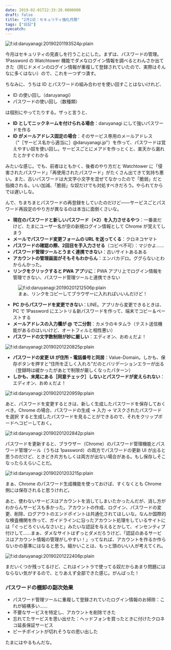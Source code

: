 ```yaml
---
date: 2019-02-01T22:33:20.0000000
draft: false
title: "2月1日：セキュリティ強化月間"
tags: ["日記"]
eyecatch: 
---
```

<p><span itemscope itemtype="http://schema.org/Photograph"><img src="20190201193524.png" alt="f:id:daruyanagi:20190201193524p:plain" title="f:id:daruyanagi:20190201193524p:plain" class="hatena-fotolife" itemprop="image"></span></p><p>今月はセキュリティの見直しを行うことにした。まずは、パスワードの管理。1Password の Watchtower 機能でダメなログイン情報を調べるとわんさか出てきた（同じドメインのログイン情報が重複して登録されていたので、実際はそんなに多くはない）ので、これを一つずつ潰す。</p><p>ちなみに、うちは ID とパスワードの組み合わせを使い回すことはないけれど、</p>

<ul>
<li>ID の使い回し（daruyanagi）</li>
<li>パスワードの使い回し（数種類）</li>
</ul><p>は個別にやってたりする。ザっと言うと、</p>

<ul>
<li><b>ID としてニックネームを付けられる場合</b>：daruyanagi にして強いパスワードを作る</li>
<li><b>ID がメールアドレス固定の場合</b>：そのサービス専用のメールアドレス（"［サービス名から適当に］@daruyanagi.jp"）を作って、パスワードは覚えやすい奴を使い回し。サービスごとにメアドを作っとくと、楽天から漏れたとかすぐわかる</li>
</ul><p>みたいな感じ。でも、前者はともかく、後者のやり方だと Watchtower  に「侵害されたパスワード」「再使用されたパスワード」がたくさん出てきて気持ち悪い。また、古いパスワードは大文字小文字を混ぜてなかったので「脆弱」だと指摘される。いい加減、「脆弱」な奴だけでも対処すべきだろう。やられてからでは遅いしな。</p><p>んで、ちまちまとパスワードの再登録をしていたのだけど――サービスごとパスワード再設定のやり方が異なるのは本当に面倒くさいな。</p>

<ul>
<li><b>現在のパスワードと新しいパスワード（×2）を入力させるやつ</b>：一番楽だけど、たまにユーザー名が空の新規ログイン情報として Chrome が覚えてしまう</li>
<li><b>メールでパスワード変更フォームの URL を送ってくる</b>：クロネコヤマト</li>
<li><b>パスワードの確認の際、2回目を手入力させる</b>（コピペ不可）：マジかよ……</li>
<li><b>パスワード管理ツールとうまく連携できない</b>：古いサイトあるある</li>
<li><b>アカウントの管理画面がそもそもわからん</b>：エンバカデロ。ググらないとわからんかった。</li>
<li><b>リンクをクリックすると PWA アプリに</b>：PWA アプリ上でログイン情報を管理できない、パスワード管理ツールと連携できない</li>
</ul><p><figure class="figure-image figure-image-fotolife" title="まぁ、リンクをコピーしてブラウザーに入れればいいんだけど！"><span itemscope itemtype="http://schema.org/Photograph"><img src="20190201212506.png" alt="f:id:daruyanagi:20190201212506p:plain" title="f:id:daruyanagi:20190201212506p:plain" class="hatena-fotolife" itemprop="image"></span><figcaption>まぁ、リンクをコピーしてブラウザーに入れればいいんだけど！</figcaption></figure></p>

<ul>
<li><b>PC からパスワードを変更できない</b>：LINE。アプリから変更できるときは、PC で 1Password にエントリ＆新パスワードを作って、端末でコピー＆ペーストする</li>
<li><b>メールアドレスの入力欄が @ で二分割</b>：カメラのキタムラ（テスト送信機能があるのはいいけど、オートフィルと相性悪い）</li>
<li><b>パスワードの文字数制限が妙に厳しい</b>：エディオン、おめぇだよ！</li>
</ul><p><span itemscope itemtype="http://schema.org/Photograph"><img src="20190201220825.png" alt="f:id:daruyanagi:20190201220825p:plain" title="f:id:daruyanagi:20190201220825p:plain" class="hatena-fotolife" itemprop="image"></span><br />
</p>

<ul>
<li><b>パスワードの変更 UI が住所・電話番号と同居</b>：Value-Domain。しかも、保存ボタンを押すと“住所を正しく入れろ”だのとバリデーションエラーが出る（登録時は緩かったがあとで制限が厳しくなったパターン）</li>
<li><b>しかも、末尾にある［同意チェック］しないとパスワードが変えられない</b>：エディオン、おめぇだよ！</li>
</ul><p><span itemscope itemtype="http://schema.org/Photograph"><img src="20190201220959.png" alt="f:id:daruyanagi:20190201220959p:plain" title="f:id:daruyanagi:20190201220959p:plain" class="hatena-fotolife" itemprop="image"></span></p><p>あと、パスワードを変更するときは、新しく生成したパスワードを保存しておくべき。Chrome の場合、パスワードの生成 → 入力 → マスクされたパスワードを選択 すると生成したパスワードを見ることができるので、それをクリップボードへコピーしておく。</p><p><span itemscope itemtype="http://schema.org/Photograph"><img src="20190201202842.png" alt="f:id:daruyanagi:20190201202842p:plain" title="f:id:daruyanagi:20190201202842p:plain" class="hatena-fotolife" itemprop="image"></span></p><p>パスワードを更新すると、ブラウザー（Chrome）のパスワード管理機能とパスワード管理ツール（うちは 1password）の両方でパスワードの更新 UI が出ると思うのだけど、ときどき片方もしくは両方が出ない場合がある。もし保存しそこなったらえらいことだ。</p><p><span itemscope itemtype="http://schema.org/Photograph"><img src="20190201203215.png" alt="f:id:daruyanagi:20190201203215p:plain" title="f:id:daruyanagi:20190201203215p:plain" class="hatena-fotolife" itemprop="image"></span></p><p>まぁ、Chrome のパスワード生成機能を使っておけば、すくなくとも Chrome 側には保存されると思うけれど。</p><p>あと、使わないサービスはアカウントを消してしまいたかったんだが、消し方がわからんサービスも多かった。アカウントの作成、ログイン、パスワードの変更、削除、ログアウトのエンドポイントは共通化されてほしいな。なんか国際的な検査機関を作って、ガイドラインに沿ったアカウント処理をしているサイトには「ぐっどろぐいんなさいと」みたいな認証を与えるとかして、インセンティブ付けして......まぁ、ダメなサイトはずっとダメだろうけど、「認証のあるサービスはアカウント情報の管理がしやすい！」ってなれば、アカウントを作るか作らないかの基準にはなると思う。細かいことは、もっと頭のいい人が考えてくれ。</p><p><span itemscope itemtype="http://schema.org/Photograph"><img src="20190201222406.png" alt="f:id:daruyanagi:20190201222406p:plain" title="f:id:daruyanagi:20190201222406p:plain" class="hatena-fotolife" itemprop="image"></span></p><p>まだいくつか残ってるけど、これはイントラで使ってる奴だからあまり問題にはならない気がするので、とりあえず全部できた感じ。がんばった！</p>

<div class="section">
<h3>パスワードの棚卸の副次効果</h3>

<ul>
<li>パスワード管理ツールに重複して登録されていたログイン情報のお掃除：これが結構多い……</li>
<li>不要なサービスを特定し、アカウントを削除できた</li>
<li>忘れてたサービスを思い出せた：ヘッドフォンを買ったときに付けたクロネコ延長保証サービス</li>
<li>ピーチポイントが切れそうなの思い出した</li>
</ul><p>たまにはやるもんだな。</p>

</div>